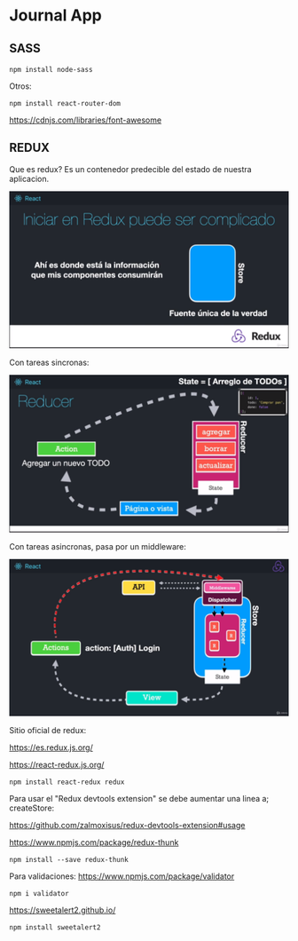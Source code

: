 # Journal App

## SASS

```
npm install node-sass

```

Otros:

```
npm install react-router-dom
```

https://cdnjs.com/libraries/font-awesome

## REDUX

Que es redux?
Es un contenedor predecible del estado de nuestra aplicacion.

<img src="./public/assets/redux/01.png" alt="redux" />

Con tareas sincronas:

<img src="./public/assets/redux/02.png" alt="redux" />

Con tareas asincronas, pasa por un middleware:

<img src="./public/assets/redux/03.png" alt="redux" />

Sitio oficial de redux:

https://es.redux.js.org/

https://react-redux.js.org/

```
npm install react-redux redux
```

Para usar el "Redux devtools extension" se debe aumentar una linea a; createStore:

https://github.com/zalmoxisus/redux-devtools-extension#usage

https://www.npmjs.com/package/redux-thunk

```
npm install --save redux-thunk
```

Para validaciones: https://www.npmjs.com/package/validator

```
npm i validator
```

https://sweetalert2.github.io/

```
npm install sweetalert2
```
